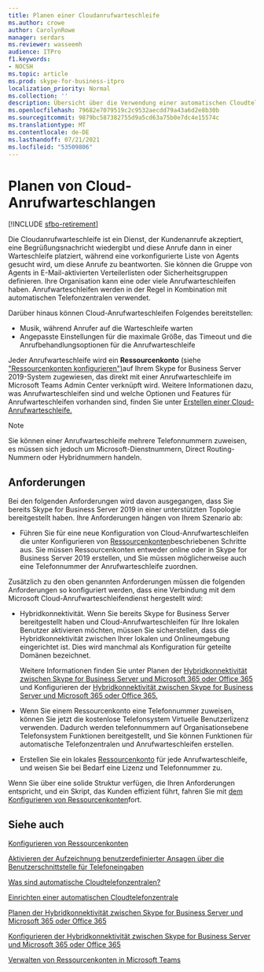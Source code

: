 ```yaml
---
title: Planen einer Cloudanrufwarteschleife
ms.author: crowe
author: CarolynRowe
manager: serdars
ms.reviewer: wasseemh
audience: ITPro
f1.keywords:
- NOCSH
ms.topic: article
ms.prod: skype-for-business-itpro
localization_priority: Normal
ms.collection: ''
description: Übersicht über die Verwendung einer automatischen Cloudtelefonzentrale mit Skype for Business Server 2019.
ms.openlocfilehash: 79682e7079519c2c9532aecdd79a43a6d2e8b30b
ms.sourcegitcommit: 9879bc587382755d9a5cd63a75b0e7dc4e15574c
ms.translationtype: MT
ms.contentlocale: de-DE
ms.lasthandoff: 07/21/2021
ms.locfileid: "53509806"
---
```

# <a name="plan-cloud-call-queues"></a>Planen von Cloud-Anrufwarteschlangen

[!INCLUDE [sfbo-retirement](../../Hub/includes/sfbo-retirement.md)]

Die Cloudanrufwarteschleife ist ein Dienst, der Kundenanrufe akzeptiert, eine Begrüßungsnachricht wiedergibt und diese Anrufe dann in einer Warteschleife platziert, während eine vorkonfigurierte Liste von Agents gesucht wird, um diese Anrufe zu beantworten. Sie können die Gruppe von Agents in E-Mail-aktivierten Verteilerlisten oder Sicherheitsgruppen definieren. Ihre Organisation kann eine oder viele Anrufwarteschleifen haben. Anrufwarteschleifen werden in der Regel in Kombination mit automatischen Telefonzentralen verwendet.

Darüber hinaus können Cloud-Anrufwarteschleifen Folgendes bereitstellen:

- Musik, während Anrufer auf die Warteschleife warten
- Angepasste Einstellungen für die maximale Größe, das Timeout und die Anrufbehandlungsoptionen für die Anrufwarteschleife

Jeder Anrufwarteschleife wird ein **Ressourcenkonto** (siehe ["Ressourcenkonten konfigurieren")](configure-onprem-ra.md)auf Ihrem Skype for Business Server 2019-System zugewiesen, das direkt mit einer Anrufwarteschleife im Microsoft Teams Admin Center verknüpft wird. Weitere Informationen dazu, was Anrufwarteschleifen sind und welche Optionen und Features für Anrufwarteschleifen vorhanden sind, finden Sie unter [Erstellen einer Cloud-Anrufwarteschleife.](/MicrosoftTeams/create-a-phone-system-call-queue)

> [!NOTE]
> Sie können einer Anrufwarteschleife mehrere Telefonnummern zuweisen, es müssen sich jedoch um Microsoft-Dienstnummern, Direct Routing-Nummern oder Hybridnummern handeln.

## <a name="requirements"></a>Anforderungen

Bei den folgenden Anforderungen wird davon ausgegangen, dass Sie bereits Skype for Business Server 2019 in einer unterstützten Topologie bereitgestellt haben.  Ihre Anforderungen hängen von Ihrem Szenario ab:

- Führen Sie für eine neue Konfiguration von Cloud-Anrufwarteschleifen die unter Konfigurieren von [Ressourcenkonten](configure-onprem-ra.md)beschriebenen Schritte aus. Sie müssen Ressourcenkonten entweder online oder in Skype for Business Server 2019 erstellen, und Sie müssen möglicherweise auch eine Telefonnummer der Anrufwarteschleife zuordnen.

Zusätzlich zu den oben genannten Anforderungen müssen die folgenden Anforderungen so konfiguriert werden, dass eine Verbindung mit dem Microsoft Cloud-Anrufwarteschleifendienst hergestellt wird:

- Hybridkonnektivität. Wenn Sie bereits Skype for Business Server bereitgestellt haben und Cloud-Anrufwarteschleifen für Ihre lokalen Benutzer aktivieren möchten, müssen Sie sicherstellen, dass die Hybridkonnektivität zwischen Ihrer lokalen und Onlineumgebung eingerichtet ist. Dies wird manchmal als Konfiguration für geteilte Domänen bezeichnet.

   Weitere Informationen finden Sie unter Planen der [Hybridkonnektivität zwischen Skype for Business Server und Microsoft 365 oder Office 365](plan-hybrid-connectivity.md) und Konfigurieren der [Hybridkonnektivität zwischen Skype for Business Server und Microsoft 365 oder Office 365.](configure-hybrid-connectivity.md)

- Wenn Sie einem Ressourcenkonto eine Telefonnummer zuweisen, können Sie jetzt die kostenlose Telefonsystem Virtuelle Benutzerlizenz verwenden. Dadurch werden telefonnummern auf Organisationsebene Telefonsystem Funktionen bereitgestellt, und Sie können Funktionen für automatische Telefonzentralen und Anrufwarteschleifen erstellen.

- Erstellen Sie ein lokales [Ressourcenkonto](configure-onprem-ra.md) für jede Anrufwarteschleife, und weisen Sie bei Bedarf eine Lizenz und Telefonnummer zu.  

Wenn Sie über eine solide Struktur verfügen, die Ihren Anforderungen entspricht, und ein Skript, das Kunden effizient führt, fahren Sie mit  [dem Konfigurieren von Ressourcenkonten](configure-onprem-ra.md)fort.

## <a name="see-also"></a>Siehe auch

[Konfigurieren von Ressourcenkonten](configure-onprem-ra.md)

[Aktivieren der Aufzeichnung benutzerdefinierter Ansagen über die Benutzerschnittstelle für Telefoneingaben](/exchange/voice-mail-unified-messaging/greetings-announcements-menus-and-prompts/enable-custom-prompt-recording)

[Was sind automatische Cloudtelefonzentralen?](/SkypeForBusiness/what-is-phone-system-in-office-365/what-are-phone-system-auto-attendants)

[Einrichten einer automatischen Cloudtelefonzentrale](/MicrosoftTeams/create-a-phone-system-auto-attendant)

[Planen der Hybridkonnektivität zwischen Skype for Business Server und Microsoft 365 oder Office 365](plan-hybrid-connectivity.md)

[Konfigurieren der Hybridkonnektivität zwischen Skype for Business Server und Microsoft 365 oder Office 365](configure-hybrid-connectivity.md)

[Verwalten von Ressourcenkonten in Microsoft Teams](/MicrosoftTeams/manage-resource-accounts)